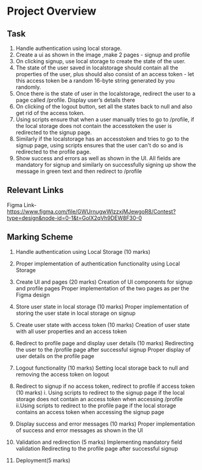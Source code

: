 # Project Overview
## Task
1. Handle authentication using local storage.
2. Create a ui as shown in the image ,make 2 pages - signup and profile
3. On clicking signup, use local storage to create the state of the user.
4. The state of the user saved in localstorage should contain all the properties of the user, plus should also consist of an access token - let this access token be a random 16-byte string generated by you randomly.
5. Once there is the state of user in the localstorage, redirect the user to a page called /profile. Display user’s details there
6. On clicking of the logout button, set all the states back to null and also get rid of the access token.
7. Using scripts ensure that when a user manually tries to go to /profile, if the local storage does not contain the accesstoken the user is redirected to the signup page.
8. Similarly if the localstorage has an accesstoken and tries to go to the signup page, using scripts ensures that the user can't do so and is redirected to the profile page.
9. Show success and errors as well as shown in the UI. All fields are mandatory for signup and similarly on successfully signing up show the message in green text and then redirect to /profile

## Relevant Links
Figma Link- https://www.figma.com/file/GWUrnugwWlzzxjMJewgoR8/Contest?type=design&node-id=0-1&t=GolX2qVh9DEW8F30-0

## Marking Scheme
1. Handle authentication using Local Storage (10 marks)
2. Proper implementation of authentication functionality using Local Storage
3. Create UI and pages (20 marks)
  Creation of UI components for signup and profile pages
  Proper implementation of the two pages as per the Figma design
4. Store user state in local storage (10 marks)
   Proper implementation of storing the user state in local storage on signup

5. Create user state with access token (10 marks)
   Creation of user state with all user properties and an access token

6. Redirect to profile page and display user details (10 marks)
  Redirecting the user to the /profile page after successful signup
  Proper display of user details on the profile page
7. Logout functionality (10 marks)
  Setting local storage back to null and removing the access token on logout

8. Redirect to signup if no access token, redirect to profile if access token (10 marks)
  i. Using scripts to redirect to the signup page if the local storage does not contain an access token when accessing /profile
  ii.Using scripts to redirect to the profile page if the local storage contains an access token when accessing the signup page

9. Display success and error messages (10 marks)
  Proper implementation of success and error messages as shown in the UI

10. Validation and redirection (5 marks)
  Implementing mandatory field validation
  Redirecting to the profile page after successful signup

11. Deployment(5 marks)

